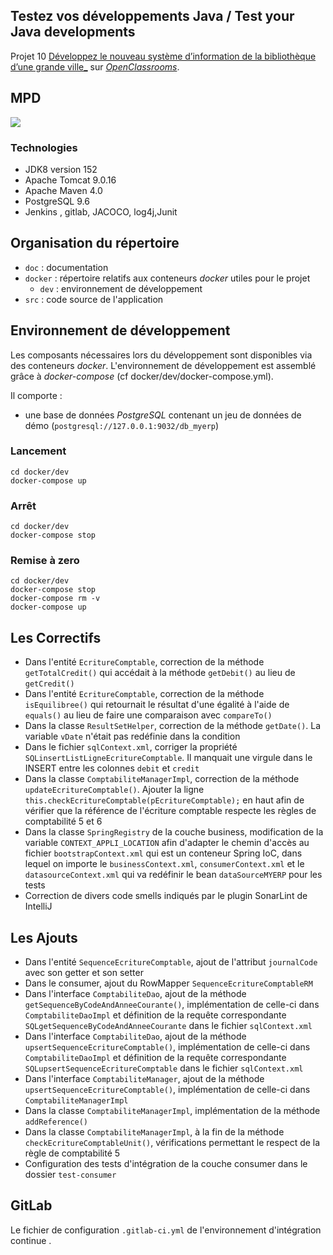 ## Testez vos développements Java / Test your Java developments

Projet 10 [ Développez le nouveau système d’information de la bibliothèque d’une grande ville_](https://openclassrooms.com/fr/projects/124/assignment)
sur [_OpenClassrooms_](https://www.openclassrooms.com).


## MPD
![](script/bdd_new.png?raw=true)


### Technologies

- JDK8 version 152
- Apache Tomcat 9.0.16
- Apache Maven 4.0
- PostgreSQL 9.6
- Jenkins , gitlab, JACOCO, log4j,Junit 


 

## Organisation du répertoire

*   `doc` : documentation
*   `docker` : répertoire relatifs aux conteneurs _docker_ utiles pour le projet
    *   `dev` : environnement de développement
*   `src` : code source de l'application


## Environnement de développement

Les composants nécessaires lors du développement sont disponibles via des conteneurs _docker_.
L'environnement de développement est assemblé grâce à _docker-compose_
(cf docker/dev/docker-compose.yml).

Il comporte :

*   une base de données _PostgreSQL_ contenant un jeu de données de démo (`postgresql://127.0.0.1:9032/db_myerp`)



### Lancement

    cd docker/dev
    docker-compose up


### Arrêt

    cd docker/dev
    docker-compose stop


### Remise à zero

    cd docker/dev
    docker-compose stop
    docker-compose rm -v
    docker-compose up


## Les Correctifs

*   Dans l'entité `EcritureComptable`, correction de la méthode `getTotalCredit()` qui accédait à la méthode `getDebit()` au lieu de `getCredit()`
*   Dans l'entité `EcritureComptable`, correction de la méthode `isEquilibree()` qui retournait le résultat d'une égalité à l'aide de `equals()` au lieu de faire une comparaison avec `compareTo()`
*   Dans la classe `ResultSetHelper`, correction de la méthode `getDate()`. La variable `vDate` n'était pas redéfinie dans la condition
*   Dans le fichier `sqlContext.xml`, corriger la propriété `SQLinsertListLigneEcritureComptable`. Il manquait une virgule dans le INSERT entre les colonnes `debit` et `credit`
*   Dans la classe `ComptabiliteManagerImpl`, correction de la méthode `updateEcritureComptable()`. Ajouter la ligne `this.checkEcritureComptable(pEcritureComptable);` en haut afin de vérifier que la référence de l'écriture comptable respecte les règles de comptabilité 5 et 6
*   Dans la classe `SpringRegistry` de la couche business, modification de la variable `CONTEXT_APPLI_LOCATION` afin d'adapter le chemin d'accès au fichier `bootstrapContext.xml` qui est un conteneur Spring IoC, dans lequel on importe le `businessContext.xml`, `consumerContext.xml` et le `datasourceContext.xml` qui va redéfinir le bean `dataSourceMYERP` pour les tests
*   Correction de divers code smells indiqués par le plugin SonarLint de IntelliJ 


## Les Ajouts
*   Dans l'entité `SequenceEcritureComptable`, ajout de l'attribut `journalCode` avec son getter et son setter
*   Dans le consumer, ajout du RowMapper `SequenceEcritureComptableRM`
*   Dans l'interface `ComptabiliteDao`, ajout de la méthode `getSequenceByCodeAndAnneeCourante()`, implémentation de celle-ci dans `ComptabiliteDaoImpl` et définition de la requête correspondante `SQLgetSequenceByCodeAndAnneeCourante` dans le fichier `sqlContext.xml`
*   Dans l'interface `ComptabiliteDao`, ajout de la méthode `upsertSequenceEcritureComptable()`, implémentation de celle-ci dans `ComptabiliteDaoImpl` et définition de la requête correspondante `SQLupsertSequenceEcritureComptable` dans le fichier `sqlContext.xml`
*   Dans l'interface `ComptabiliteManager`, ajout de la méthode `upsertSequenceEcritureComptable()`, implémentation de celle-ci dans `ComptabiliteManagerImpl`
*   Dans la classe `ComptabiliteManagerImpl`, implémentation de la méthode `addReference()`
*   Dans la classe `ComptabiliteManagerImpl`, à la fin de la méthode `checkEcritureComptableUnit()`, vérifications permettant le respect de la règle de comptabilité 5
*   Configuration des tests d'intégration de la couche consumer dans le dossier `test-consumer`

## GitLab

Le fichier de configuration `.gitlab-ci.yml` de l'environnement d'intégration continue .

